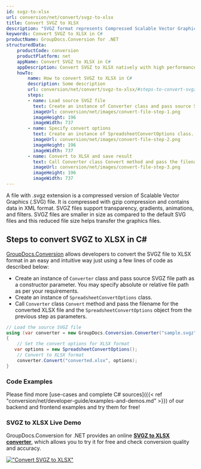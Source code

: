 ```yaml
---
id: svgz-to-xlsx
url: conversion/net/convert/svgz-to-xlsx
title: Convert SVGZ to XLSX
description: "SVGZ format represents Compressed Scalable Vector Graphics File with .svgz extension. Learn how to convert SVGZ to XLSX file programmatically in C# language using GroupDocs.Conversion for .NET library."
keywords: Convert SVGZ to XLSX in C#
productName: GroupDocs.Conversion for .NET
structuredData:
    productCode: conversion
    productPlatform: net
    appName: Convert SVGZ to XLSX in C#
    appDescription: Convert SVGZ to XLSX natively with high performance using C# language and server side GroupDocs.Conversion for .NET APIs, without the use of any software like Microsoft or Open Office.
    howTo:
        name: How to convert SVGZ to XLSX in C# 
        description: Some description
        url: conversion/net/convert/svgz-to-xlsx/#steps-to-convert-svgz-to-xlsx-in-c
        steps:
        - name: Load source SVGZ file 
          text: Create an instance of Converter class and pass source SVGZ file path as a constructor parameter. You may specify absolute or relative file path as per your requirements. 
          imageUrl: conversion/net/images/convert-file-step-1.png
          imageHeight: 196
          imageWidth: 737
        - name: Specify convert options 
          text: Create an instance of SpreadsheetConvertOptions class.
          imageUrl: conversion/net/images/convert-file-step-2.png
          imageHeight: 196
          imageWidth: 737
        - name: Convert to XLSX and save result 
          text: Call Converter class Convert method and pass the filename for the converted HTML file and the SpreadsheetConvertOptions object from the previous step as parameters.
          imageUrl: conversion/net/images/convert-file-step-3.png
          imageHeight: 196
          imageWidth: 737
---
```


A file with .svgz extension is a compressed version of Scalable Vector Graphics (.SVG) file. It is compressed with gzip compression and contains data in XML format. SVGZ files support transparency, gradients, animations, and filters. SVGZ files are smaller in size as compared to the default SVG files and this reduced file size helps transfer the graphics files.

## Steps to convert SVGZ to XLSX in C#

[GroupDocs.Conversion](https://products.groupdocs.com/conversion/net) allows developers to convert the SVGZ file to XLSX format in an easy and intuitive way just using a few lines of code as described below:

* Create an instance of `Converter` class and pass source SVGZ file path as a constructor parameter. You may specify absolute or relative file path as per your requirements. 
* Create an instance of `SpreadsheetConvertOptions` class.
* Call `Converter` class `Convert` method and pass the filename for the converted XLSX file and the `SpreadsheetConvertOptions` object from the previous step as parameters.

```csharp
// Load the source SVGZ file
using (var converter = new GroupDocs.Conversion.Converter("sample.svgz"))
{
    // Set the convert options for XLSX format
   var options = new SpreadsheetConvertOptions();
    // Convert to XLSX format
    converter.Convert("converted.xlsx", options);
}
```

### Code Examples

Please find more [use-cases and complete C# sources]({{< ref "conversion/net/developer-guide/examples-and-demos.md" >}}) of our backend and frontend examples and try them for free!

### SVGZ to XLSX Live Demo

GroupDocs.Conversion for .NET provides an online [**SVGZ to XLSX converter**](https://products.groupdocs.app/conversion/svgz-to-xlsx), which allows you to try it for free and check conversion quality and accuracy.

[!["Convert SVGZ to XLSX"](conversion/net/images/convert-to-xlsx/convert-svgz-to-xlsx.png)](https://products.groupdocs.app/conversion/svgz-to-xlsx)